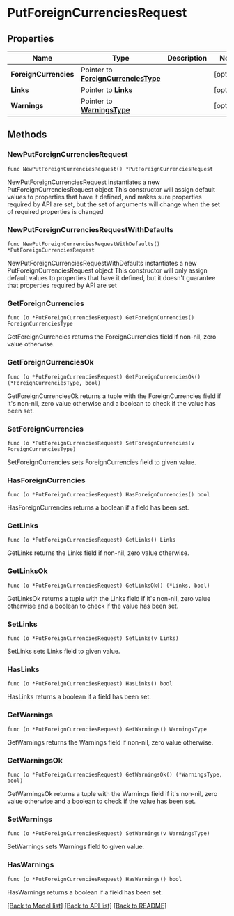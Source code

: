 # PutForeignCurrenciesRequest

## Properties

Name | Type | Description | Notes
------------ | ------------- | ------------- | -------------
**ForeignCurrencies** | Pointer to [**ForeignCurrenciesType**](ForeignCurrenciesType.md) |  | [optional] 
**Links** | Pointer to [**Links**](Links.md) |  | [optional] 
**Warnings** | Pointer to [**WarningsType**](WarningsType.md) |  | [optional] 

## Methods

### NewPutForeignCurrenciesRequest

`func NewPutForeignCurrenciesRequest() *PutForeignCurrenciesRequest`

NewPutForeignCurrenciesRequest instantiates a new PutForeignCurrenciesRequest object
This constructor will assign default values to properties that have it defined,
and makes sure properties required by API are set, but the set of arguments
will change when the set of required properties is changed

### NewPutForeignCurrenciesRequestWithDefaults

`func NewPutForeignCurrenciesRequestWithDefaults() *PutForeignCurrenciesRequest`

NewPutForeignCurrenciesRequestWithDefaults instantiates a new PutForeignCurrenciesRequest object
This constructor will only assign default values to properties that have it defined,
but it doesn't guarantee that properties required by API are set

### GetForeignCurrencies

`func (o *PutForeignCurrenciesRequest) GetForeignCurrencies() ForeignCurrenciesType`

GetForeignCurrencies returns the ForeignCurrencies field if non-nil, zero value otherwise.

### GetForeignCurrenciesOk

`func (o *PutForeignCurrenciesRequest) GetForeignCurrenciesOk() (*ForeignCurrenciesType, bool)`

GetForeignCurrenciesOk returns a tuple with the ForeignCurrencies field if it's non-nil, zero value otherwise
and a boolean to check if the value has been set.

### SetForeignCurrencies

`func (o *PutForeignCurrenciesRequest) SetForeignCurrencies(v ForeignCurrenciesType)`

SetForeignCurrencies sets ForeignCurrencies field to given value.

### HasForeignCurrencies

`func (o *PutForeignCurrenciesRequest) HasForeignCurrencies() bool`

HasForeignCurrencies returns a boolean if a field has been set.

### GetLinks

`func (o *PutForeignCurrenciesRequest) GetLinks() Links`

GetLinks returns the Links field if non-nil, zero value otherwise.

### GetLinksOk

`func (o *PutForeignCurrenciesRequest) GetLinksOk() (*Links, bool)`

GetLinksOk returns a tuple with the Links field if it's non-nil, zero value otherwise
and a boolean to check if the value has been set.

### SetLinks

`func (o *PutForeignCurrenciesRequest) SetLinks(v Links)`

SetLinks sets Links field to given value.

### HasLinks

`func (o *PutForeignCurrenciesRequest) HasLinks() bool`

HasLinks returns a boolean if a field has been set.

### GetWarnings

`func (o *PutForeignCurrenciesRequest) GetWarnings() WarningsType`

GetWarnings returns the Warnings field if non-nil, zero value otherwise.

### GetWarningsOk

`func (o *PutForeignCurrenciesRequest) GetWarningsOk() (*WarningsType, bool)`

GetWarningsOk returns a tuple with the Warnings field if it's non-nil, zero value otherwise
and a boolean to check if the value has been set.

### SetWarnings

`func (o *PutForeignCurrenciesRequest) SetWarnings(v WarningsType)`

SetWarnings sets Warnings field to given value.

### HasWarnings

`func (o *PutForeignCurrenciesRequest) HasWarnings() bool`

HasWarnings returns a boolean if a field has been set.


[[Back to Model list]](../README.md#documentation-for-models) [[Back to API list]](../README.md#documentation-for-api-endpoints) [[Back to README]](../README.md)


